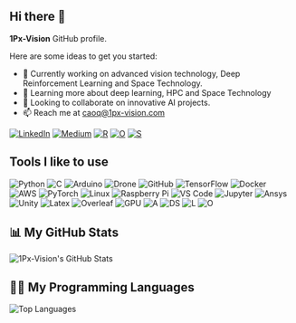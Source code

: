 ## Hi there 👋

**1Px-Vision** GitHub profile.

Here are some ideas to get you started:

- 🔭 Currently working on advanced vision technology, Deep Reinforcement Learning and Space Technology.
- 🌱 Learning more about deep learning, HPC and Space Technology
- 👯 Looking to collaborate on innovative AI projects.
- 📫 Reach me at caoq@1px-vision.com

[![LinkedIn](https://img.shields.io/badge/LinkedIn-0A66C2?style=flat&logo=Linkedin&logoColor=white)](https://www.linkedin.com/in/carlos-osorio-528b3188/)
[![Medium](https://img.shields.io/website?url=https%3A%2F%2Fwww.1px-vision.com%2F)](https://www.1px-vision.com/)
[![R](https://img.shields.io/badge/-ResearchGate-00CCBB?style=flat&logo=researchgate&logoColor=white)](https://www.researchgate.net/profile/Carlos-Osorio-11)
[![O](https://img.shields.io/badge/-ORCID-A6CE39?style=flat&logo=orcid&logoColor=white)](https://orcid.org/0000-0003-4092-127X)
[![S](https://img.shields.io/badge/-GoogleScholar-4285F4?style=flat&logo=googlescholar&logoColor=white)](https://scholar.google.com/citations?user=Ro7a0EIAAAAJ&hl=en)


## Tools I like to use

![Python](https://img.shields.io/badge/Python-3776AB?style=flat&logo=python&logoColor=white)
![C](https://img.shields.io/badge/-C++-00599C?style=flat&logo=cplusplus&logoColor=white)
![Arduino](https://img.shields.io/badge/-Arduino-00878F?style=flat&logo=arduino&logoColor=white)
![Drone](https://img.shields.io/badge/-Drone-212121?style=flat&logo=drone&logoColor=white)
![GitHub](https://img.shields.io/badge/GitHub-181717?style=flat&logo=github&logoColor=white)
![TensorFlow](https://img.shields.io/badge/TensorFlow-FF6F00?style=flat&logo=tensorflow&logoColor=white)
![Docker](https://img.shields.io/badge/Docker-2496ED?style=flat&logo=docker&logoColor=white)
![AWS](https://img.shields.io/badge/AWS-232F3E?style=flat&logo=amazon-aws&logoColor=white)
![PyTorch](https://img.shields.io/badge/PyTorch-EE4C2C?style=flat&logo=pytorch&logoColor=white)
![Linux](https://img.shields.io/badge/Linux-FCC624?style=flat&logo=linux&logoColor=black)
![Raspberry Pi](https://img.shields.io/badge/Raspberry%20Pi-C51A4A?style=flat&logo=raspberry-pi&logoColor=white)
![VS Code](https://img.shields.io/badge/VS%20Code-007ACC?style=flat&logo=visual-studio-code&logoColor=white)
![Jupyter](https://img.shields.io/badge/-Jupyter-F37626?style=flat&logo=jupyter&logoColor=white)
![Ansys](https://img.shields.io/badge/-Ansys-FFB71B?style=flat&logo=ansys&logoColor=white)
![Unity](https://img.shields.io/badge/-Unity-000000?style=flat&logo=unity&logoColor=white)
![Latex](https://img.shields.io/badge/-LaTeX-008080?style=flat&logo=latex&logoColor=white)
![Overleaf](https://img.shields.io/badge/-Overleaf-47A141?style=flat&logo=overleaf&logoColor=white)
![GPU](https://img.shields.io/badge/-NVIDIA-76B900?style=flat&logo=nvidia&logoColor=white)
![A](https://img.shields.io/badge/-AltiumDesigner-A5915F?style=flat&logo=altiumdesigner&logoColor=white)
![DS](https://img.shields.io/badge/-Solidworks-005386?style=flat&logo=dassaultsystemes&logoColor=white)
![L](https://img.shields.io/badge/-LabVIEW-FFDB00?style=flat&logo=labview&logoColor=white)
![O](https://img.shields.io/badge/-Octave-0790C0?style=flat&logo=octave&logoColor=white)

## 📊 My GitHub Stats

![1Px-Vision's GitHub Stats](https://github-readme-stats.vercel.app/api?username=1Px-Vision&show_icons=true&theme=dark&hide_border=true&rank_icon=github&count_private=true)

## 🧑‍💻 My Programming Languages

![Top Languages](https://github-readme-stats.vercel.app/api/top-langs/?username=1Px-Vision&layout=compact&theme=dark&hide_border=true)









